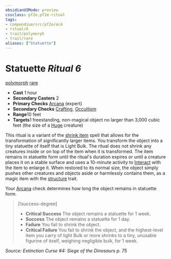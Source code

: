 ```yaml
---
obsidianUIMode: preview
cssclass: pf2e,pf2e-ritual
tags:
- compendium/src/pf2e/ec4
- ritual/6
- trait/polymorph
- trait/rare
aliases: ["Statuette"]
---
```

# Statuette *Ritual 6*  
[polymorph](rules/traits/polymorph.md "Polymorph Effect Trait")  [rare](rules/traits/rare.md "Rare Rarity Trait")  

- **Cast** 1 hour
- **Secondary Casters** 2
- **Primary Checks** [Arcana](compendium/skills.md#Arcana) (expert)
- **Secondary Checks** [Crafting](compendium/skills.md#Crafting), [Occultism](compendium/skills.md#Occultism)
- **Range**10 feet
- **Targets**1 freestanding, non-magical object no larger than 3,000 cubic feet (the size of a [Huge](rules/traits/huge-b1.md "Huge Size Trait") creature)

This ritual is a variant of the [shrink item](compendium/spells/shrink-item.md) spell that allows for the transformation of significantly larger items. You transform the object into a tiny statuette of itself that is Light Bulk. The ritual does not shrink any creatures inside or on top of the item when it is transformed. The item remains in statuette form until the ritual's duration expires or until a creature places it on a stable surface and uses a 10-minute activity to [Interact](rules/actions/interact.md) with the item to enlarge it. When restored to its normal size, the object simply pushes other creatures and objects aside or harmlessly contains them, as a magic item with the [structure](rules/traits/structure.md "Structure General Trait") trait.

Your [Arcana](compendium/skills.md#Arcana) check determines how long the object remains in statuette form.

> [!success-degree] 
> - **Critical Success** The object remains a statuette for 1 week.
> - **Success** The object remains a statuette for 1 day.
> - **Failure** You fail to shrink the object.
> - **Critical Failure** You fail to shrink the object, and the highest-level item you carry of light Bulk or more shrinks to a tiny, unusable figurine of itself, weighing negligible bulk, for 1 week.

*Source: Extinction Curse #4: Siege of the Dinosaurs p. 75*